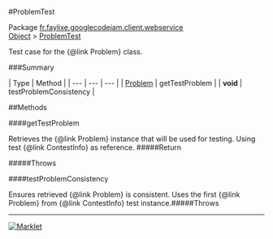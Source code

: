 #ProblemTest

Package [fr.faylixe.googlecodejam.client.webservice](README.md)<br>
[Object](../../../../java/langObject.md) > [ProblemTest](ProblemTest.md)

Test case for the {@link Problem} class.

###Summary


| Type | Method |
| --- | --- | --- |
| [Problem](Problem.md) | getTestProblem |
| **void** | testProblemConsistency |

##Methods

####getTestProblem


Retrieves the {@link Problem} instance
 that will be used for testing. Using
 test {@link ContestInfo} as reference.
#####Return


#####Throws


####testProblemConsistency


Ensures retrieved {@link Problem} is
 consistent. Uses the first {@link Problem}
 from {@link ContestInfo} test instance.#####Throws


---
[![Marklet](https://img.shields.io/badge/Generated%20by-Marklet-green.svg)](https://github.com/Faylixe/marklet)
